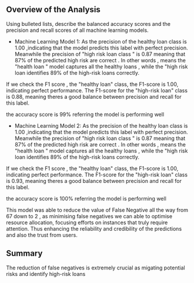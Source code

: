 
## Overview of the Analysis

Using bulleted lists, describe the balanced accuracy scores and the precision and recall scores of all machine learning models.

* Machine Learning Model 1:
  As the precision of the healthy loan class is 1.00 ,indicating that the model predicts this label with perfect precision. Meanwhile the precision of "high risk loan class " is 0.87 meaning that 87% of the predicted high risk are correct . In other words , means the "health loan " model captures all the healthy loans , while the "high risk loan identifies 89% of the high-risk loans correctly.

 If we check the F1 score , the "healthy loan" class, the F1-score is 1.00, indicating perfect performance. The F1-score for the "high-risk loan" class is 0.88, meaning theres a good balance between precision and recall for this label.

 the accuracy score is 99% referring the model is performing well



* Machine Learning Model 2:
  As the precision of the healthy loan class is 1.00 ,indicating that the model predicts this label with perfect precision. Meanwhile the precision of "high risk loan class " is 0.87 meaning that 87% of the predicted high risk are correct . In other words , means the "health loan " model captures all the healthy loans , while the "high risk loan identifies 89% of the high-risk loans correctly.

 If we check the F1 score , the "healthy loan" class, the F1-score is 1.00, indicating perfect performance. The F1-score for the "high-risk loan" class is 0.93, meaning theres a good balance between precision and recall for this label.

 the accuracy score is 100% referring the model is performing well  


 This model was able to reduce the value of False Negative all the way from 67 down to 2 , as minimising false negatives we can able to  optimise resource allocation, focusing efforts on instances that truly require attention. Thus enhancing the reliability and credibility of the predictions and also the trust from users.

## Summary

The reduction of false negatives is extremely crucial as migating potential risks and identify high-risk loans 

